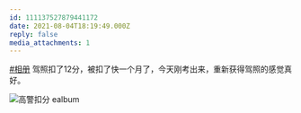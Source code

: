```yaml
---
id: 111137527879441172
date: 2021-08-04T18:19:49.000Z
reply: false
media_attachments: 1
---
```


[#相册](https://e5n.cc/tags/%E7%9B%B8%E5%86%8C) 驾照扣了12分，被扣了快一个月了，今天刚考出来，重新获得驾照的感觉真好。

![高警扣分
ealbum](https://files.e5n.cc/media_attachments/files/115/092/886/090/219/028/original/5d04f2de9beee720.jpg)
